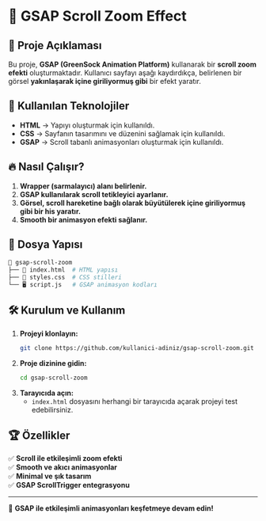 # 📜 GSAP Scroll Zoom Effect

## 🚀 Proje Açıklaması
Bu proje, **GSAP (GreenSock Animation Platform)** kullanarak bir **scroll zoom efekti** oluşturmaktadır. Kullanıcı sayfayı aşağı kaydırdıkça, belirlenen bir görsel **yakınlaşarak içine giriliyormuş gibi** bir efekt yaratır.

## 🎯 Kullanılan Teknolojiler
- **HTML** → Yapıyı oluşturmak için kullanıldı.
- **CSS** → Sayfanın tasarımını ve düzenini sağlamak için kullanıldı.
- **GSAP** → Scroll tabanlı animasyonları oluşturmak için kullanıldı.

## 🔥 Nasıl Çalışır?
1. **Wrapper (sarmalayıcı) alanı belirlenir.**
2. **GSAP kullanılarak scroll tetikleyici ayarlanır.**
3. **Görsel, scroll hareketine bağlı olarak büyütülerek içine giriliyormuş gibi bir his yaratır.**
4. **Smooth bir animasyon efekti sağlanır.**

## 📂 Dosya Yapısı
```bash
📂 gsap-scroll-zoom
├── 📄 index.html  # HTML yapısı
├── 🎨 styles.css  # CSS stilleri
└── 🖥️ script.js   # GSAP animasyon kodları
```


## 🛠 Kurulum ve Kullanım
1. **Projeyi klonlayın:**
   ```sh
   git clone https://github.com/kullanici-adiniz/gsap-scroll-zoom.git
   ```
2. **Proje dizinine gidin:**
   ```sh
   cd gsap-scroll-zoom
   ```
3. **Tarayıcıda açın:**
   - `index.html` dosyasını herhangi bir tarayıcıda açarak projeyi test edebilirsiniz.




## 🏆 Özellikler
✅ **Scroll ile etkileşimli zoom efekti**  
✅ **Smooth ve akıcı animasyonlar**  
✅ **Minimal ve şık tasarım**  
✅ **GSAP ScrollTrigger entegrasyonu**  

---
🚀 **GSAP ile etkileşimli animasyonları keşfetmeye devam edin!**


